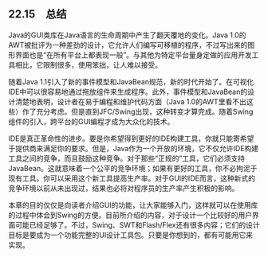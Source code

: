 ## 22.15　总结

Java的GUI类库在Java语言的生命周期中产生了翻天覆地的变化。Java 1.0的AWT被批评为一种差劲的设计，它允许人们编写可移植的程序，不过写出来的图形界面也是“在所有平台上都表现一般”。与其他为特定平台量身定做的应用开发工具相比，它限制很多，使用笨拙，让人难以接受。

随着Java 1.1引入了新的事件模型和JavaBean规范，新的时代开始了。在可视化IDE中可以很容易地通过拖放组件来生成程序。此外，事件模型和JavaBean的设计清楚地表明，设计者在易于编程和维护代码方面（Java 1.0的AWT里看不出这些）作了充分考虑。但是直到JFC/Swing出现，这种转变才算完成。随着Swing组件的引入，跨平台的GUI编程才成为大众化的技术。

IDE是真正革命性的进步。要是你希望得到更好的IDE构建工具，你就只能寄希望于提供商来满足你的要求。但是，Java作为一个开放的环境，它不仅允许IDE构建工具之间的竞争，而且鼓励这种竞争。对于那些“正规的”工具，它们必须支持JavaBean。这就意味着一个公平的竞争环境；如果有更好的工具，你不必拘泥于现有工具。你可以采用这个新工具提高生产率。对于GUI的IDE而言，这种新式的竞争环境以前从未出现过，结果也必将对程序员的生产率产生积极的影响。

本章的目的仅仅是向读者介绍GUI的功能，让大家能够入门，这样就可以在使用库的过程中体会到Swing的方便。目前所介绍的内容，对于设计一个比较好的用户界面可能已经足够了。不过，Swing、SWT和Flash/Flex还有很多内容；它们的设计目标是要成为一个功能完整的UI设计工具包。只要是你想到的，都有可能用它来实现。